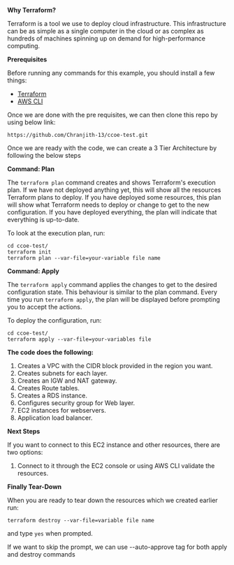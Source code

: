 **Why Terraform?**

Terraform is a tool we use to deploy cloud infrastructure. This infrastructure can be as simple as a single computer in the cloud or as complex as hundreds of machines spinning up on demand for high-performance computing.

**Prerequisites**

Before running any commands for this example, you should install a few things:

-   [Terraform](https://www.terraform.io/downloads.html)
-   [AWS CLI](https://aws.amazon.com/cli/)

Once we are done with the pre requisites, we can then clone this repo by using below link:

```
https://github.com/Chranjith-13/ccoe-test.git

```
Once we are ready with the code, we can create a 3 Tier Architecture by following the below steps


**Command: Plan**

The  `terraform plan`  command creates and shows Terraform's execution plan. If we have not deployed anything yet, this will show all the resources Terraform plans to deploy. If you have deployed some resources, this plan will show what Terraform needs to deploy or change to get to the new configuration. If you have deployed everything, the plan will indicate that everything is up-to-date.

To look at the execution plan, run:

```
cd ccoe-test/
terraform init
terraform plan --var-file=your-variable file name

```

**Command: Apply**

The  `terraform apply`  command applies the changes to get to the desired configuration state. This behaviour is similar to the plan command. Every time you run  `terraform apply`, the plan will be displayed before prompting you to accept the actions.

To deploy the configuration, run:

```
cd ccoe-test/
terraform apply --var-file=your-variables file

```
**The code does the following:**

1.  Creates a VPC with the CIDR block provided in the region you want.
2.  Creates subnets for each layer.
3.  Creates an IGW and NAT gateway.
4.  Creates Route tables.
5.  Creates a RDS instance.
6.  Configures security group for Web layer.
7.  EC2 instances for webservers.
8.  Application load balancer.


**Next Steps**

If you want to connect to this EC2 instance and other resources, there are two options:

1.  Connect to it through the EC2 console or using AWS CLI validate the resources.

**Finally Tear-Down**

When you are ready to tear down the resources which we created earlier run:

```
terraform destroy --var-file=variable file name

```

and type  `yes`  when prompted.

If we want to skip the prompt, we can use --auto-approve tag for both apply and destroy commands
